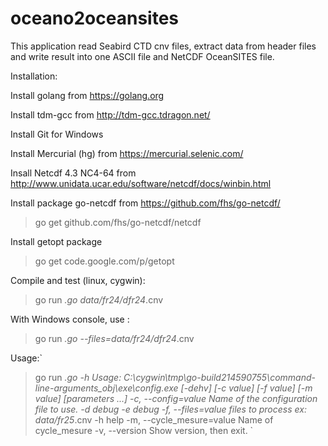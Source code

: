 # oceano2oceansites

This application read Seabird CTD cnv files, extract data from header files and write result into one ASCII file and NetCDF OceanSITES file.

Installation:

Install golang from https://golang.org

Install tdm-gcc from http://tdm-gcc.tdragon.net/

Install Git for Windows

Install Mercurial (hg) from https://mercurial.selenic.com/

Insall Netcdf 4.3 NC4-64 from http://www.unidata.ucar.edu/software/netcdf/docs/winbin.html

Install package go-netcdf from https://github.com/fhs/go-netcdf/
> go get github.com/fhs/go-netcdf/netcdf

Install getopt package
> go get code.google.com/p/getopt

Compile and test (linux, cygwin):
> go run *.go data/fr24/dfr24*.cnv 

With Windows console, use :
> go run *.go --files=data/fr24/dfr24*.cnv 

Usage:`
> go run *.go -h
Usage: C:\cygwin\tmp\go-build214590755\command-line-arguments\_obj\exe\config.exe [-dehv] [-c value] [-f value] [-m value] [parameters ...]
 -c, --config=value
                    Name of the configuration file to use.
 -d                 debug
 -e                 debug
 -f, --files=value  files to process ex: data/fr25*.cnv
 -h                 help
 -m, --cycle_mesure=value
                    Name of cycle_mesure
 -v, --version      Show version, then exit.
`






